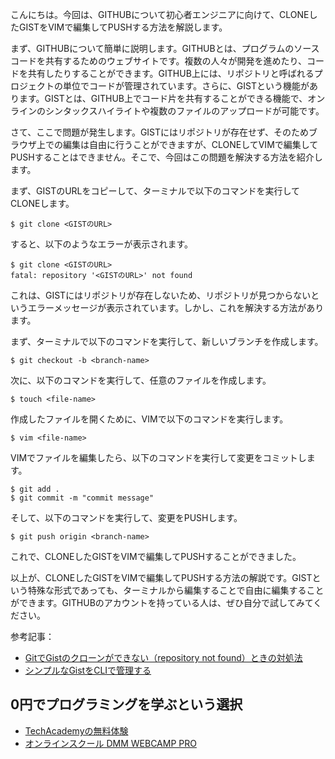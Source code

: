 <!--
title: 【解決】cloneしたgistをvimで編集してpushする方法
tags: github,gist
id: 
private: false
-->

こんにちは。今回は、GITHUBについて初心者エンジニアに向けて、CLONEしたGISTをVIMで編集してPUSHする方法を解説します。

まず、GITHUBについて簡単に説明します。GITHUBとは、プログラムのソースコードを共有するためのウェブサイトです。複数の人々が開発を進めたり、コードを共有したりすることができます。GITHUB上には、リポジトリと呼ばれるプロジェクトの単位でコードが管理されています。さらに、GISTという機能があります。GISTとは、GITHUB上でコード片を共有することができる機能で、オンラインのシンタックスハイライトや複数のファイルのアップロードが可能です。

さて、ここで問題が発生します。GISTにはリポジトリが存在せず、そのためブラウザ上での編集は自由に行うことができますが、CLONEしてVIMで編集してPUSHすることはできません。そこで、今回はこの問題を解決する方法を紹介します。

まず、GISTのURLをコピーして、ターミナルで以下のコマンドを実行してCLONEします。

```
$ git clone <GISTのURL>
```

すると、以下のようなエラーが表示されます。

```
$ git clone <GISTのURL>
fatal: repository '<GISTのURL>' not found
```

これは、GISTにはリポジトリが存在しないため、リポジトリが見つからないというエラーメッセージが表示されています。しかし、これを解決する方法があります。

まず、ターミナルで以下のコマンドを実行して、新しいブランチを作成します。

```
$ git checkout -b <branch-name>
```

次に、以下のコマンドを実行して、任意のファイルを作成します。

```
$ touch <file-name>
```

作成したファイルを開くために、VIMで以下のコマンドを実行します。

```
$ vim <file-name>
```

VIMでファイルを編集したら、以下のコマンドを実行して変更をコミットします。

```
$ git add .
$ git commit -m "commit message"
```

そして、以下のコマンドを実行して、変更をPUSHします。

```
$ git push origin <branch-name>
```

これで、CLONEしたGISTをVIMで編集してPUSHすることができました。

以上が、CLONEしたGISTをVIMで編集してPUSHする方法の解説です。GISTという特殊な形式であっても、ターミナルから編集することで自由に編集することができます。GITHUBのアカウントを持っている人は、ぜひ自分で試してみてください。

参考記事：
- [GitでGistのクローンができない（repository not found）ときの対処法](https://zenn.dev/nyoro/articles/git-gist-not-found)
- [シンプルなGistをCLIで管理する](https://tingoha.github.io/til/20200211_gist_cli/)

## 0円でプログラミングを学ぶという選択
- [TechAcademyの無料体験](//af.moshimo.com/af/c/click?a_id=2612475&amp;p_id=1555&amp;pc_id=2816&amp;pl_id=22706&amp;url=https%3A%2F%2Ftechacademy.jp%2Fhtmlcss-trial%3Futm_source%3Dmoshimo%26utm_medium%3Daffiliate%26utm_campaign%3Dtextad)
- [オンラインスクール DMM WEBCAMP PRO](//af.moshimo.com/af/c/click?a_id=2612482&amp;p_id=1363&amp;pc_id=2297&amp;pl_id=39999&amp;guid=ON)

